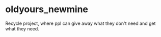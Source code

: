 # oldyours_newmine
Recycle project, where ppl can give away what they don't need and get what they need. 
